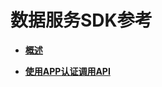 # 数据服务SDK参考<a name="dgc_06_1000"></a>

-   **[概述](概述.md)**  

-   **[使用APP认证调用API](使用APP认证调用API.md)**  


